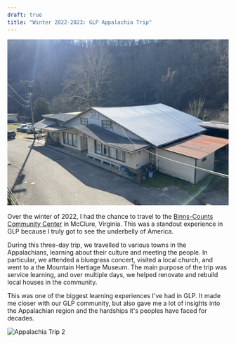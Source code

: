 ```yaml
---
draft: true
title: "Winter 2022-2023: GLP Appalachia Trip"
---
```


![Appalachia Trip](/appalachia_1.JPG)

Over the winter of 2022, I had the chance to travel to the [Binns-Counts Community Center](https://www.binnscounts.org/)
in McClure, Virginia. This was a standout experience in GLP because I truly got to see the underbelly of America.

During this three-day trip, we travelled to various towns in the Appalachians, learning about their culture
and meeting the people. In particular, we attended a bluegrass concert, visited a local church, and went to a the Mountain Hertiage Museum. The main purpose of the trip was service learning, and over multiple days,
we helped renovate and rebuild local houses in the community.

This was one of the biggest learning experiences I've had in GLP. It made me closer with our GLP community, but also
gave me a lot of insights into the Appalachian region and the hardships it's peoples have faced for decades.

![Appalachia Trip 2](/appalachia_2.JPG)
